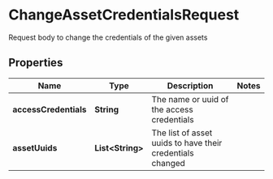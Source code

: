 

# ChangeAssetCredentialsRequest

Request body to change the credentials of the given assets

## Properties

| Name | Type | Description | Notes |
|------------ | ------------- | ------------- | -------------|
|**accessCredentials** | **String** | The name or uuid of the access credentials |  |
|**assetUuids** | **List&lt;String&gt;** | The list of asset uuids to have their credentials changed |  |



